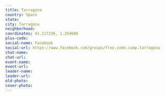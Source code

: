 ```yaml
---
title: Tarragona
country: Spain
state: 
city: Tarragona
neighborhood: 
coordinates: 41.117236, 1.254606
plus-code:
social-name: Facebook
social-url: https://www.facebook.com/groups/free.code.camp.tarragona
chat-name:
chat-url:
event-name:
event-url:
leader-name:
leader-url:
old-photo: 
cover-photo:
---
```

